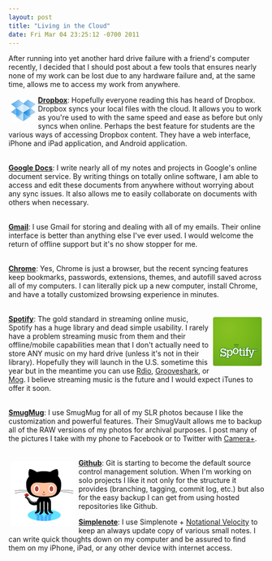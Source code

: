 ```yaml
--- 
layout: post
title: "Living in the Cloud"
date: Fri Mar 04 23:25:12 -0700 2011
---
```


After running into yet another hard drive failure with a friend's computer recently, I decided that I should post about a few tools that ensures nearly none of my work can be lost due to any hardware failure and, at the same time, allows me to access my work from anywhere.
<br/>

<img style="float:left;margin:5px;border:none" src="/images/posts/dropbox-icon.png"/>[**Dropbox**](http://dropbox.com): Hopefully everyone reading this has heard of Dropbox. Dropbox syncs your local files with the cloud. It allows you to work as you're used to with the same speed and ease as before but only syncs when online. Perhaps the best feature for students are the various ways of accessing Dropbox content. They have a web interface, iPhone and iPad application, and Android application.  
<br/>

[**Google Docs**](http://docs.google.com): I write nearly all of my notes and projects in Google's online document service. By writing things on totally online software, I am able to access and edit these documents from anywhere without worrying about any sync issues. It also allows me to easily collaborate on documents with others when necessary.  
<br/>

[**Gmail**](http://mail.google.com): I use Gmail for storing and dealing with all of my emails. Their online interface is better than anything else I've ever used. I would welcome the return of offline support but it's no show stopper for me.  
<br/>

[**Chrome**](http://www.google.com/chrome/): Yes, Chrome is just a browser, but the recent syncing features keep bookmarks, passwords, extensions, themes, and autofill saved across all of my computers. I can literally pick up a new computer, install Chrome, and have a totally customized browsing experience in minutes.  
<br/>

<img style="float:right;margin:5px;border:none" src="/images/posts/spotify_logo.png"/>[**Spotify**](http://spotify.com): The gold standard in streaming online music, Spotify has a huge library and dead simple usability. I rarely have a problem streaming music from them and their offline/mobile capabilities mean that I don't actually need to store ANY music on my hard drive (unless it's not in their library). Hopefully they will launch in the U.S. sometime this year but in the meantime you can use [Rdio](http://www.rdio.com/), [Grooveshark](http://listen.grooveshark.com/), or [Mog](http://mog.com/). I believe streaming music is the future and I would expect iTunes to offer it soon.  
<br/>

[**SmugMug**](http://smugmug.com): I use SmugMug for all of my SLR photos because I like the customization and powerful features. Their SmugVault allows me to backup all of the RAW versions of my photos for archival purposes. I post many of the pictures I take with my phone to Facebook or to Twitter with [Camera+](http://campl.us/).  
<br/>

<img style="float:left;margin:5px;border:none" src="/images/posts/github_octocat.png">[**Github**](http://github.com): Git is starting to become the default source control management solution. When I'm working on solo projects I like it not only for the structure it provides (branching, tagging, commit log, etc.) but also for the easy backup I can get from using hosted repositories like Github.
<br/>

[**Simplenote**](http://simplenoteapp.com/): I use Simplenote + [Notational Velocity](http://notational.net/) to keep an always update copy of various small notes. I can write quick thoughts down on my computer and be assured to find them on my iPhone, iPad, or any other device with internet access.